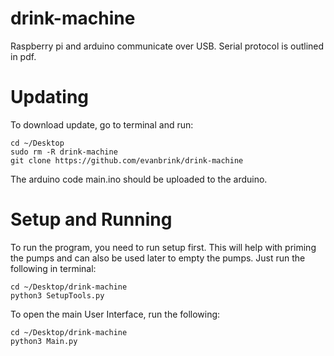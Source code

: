 # drink-machine
Raspberry pi and arduino communicate over USB. Serial protocol is outlined in pdf.

# Updating
To download update, go to terminal and run:
```
cd ~/Desktop
sudo rm -R drink-machine
git clone https://github.com/evanbrink/drink-machine
```
The arduino code main.ino should be uploaded to the arduino.  

# Setup and Running

To run the program, you need to run setup first.  This will help with priming the pumps and can also be used later to empty the pumps.  Just run the following in terminal:
```
cd ~/Desktop/drink-machine
python3 SetupTools.py
```

To open the main User Interface, run the following:
```
cd ~/Desktop/drink-machine
python3 Main.py
```

